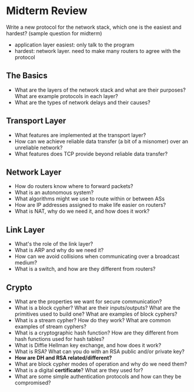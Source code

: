 # Midterm Review

Write a new protocol for the network stack, which one is the easiest and hardest? (sample question for midterm)

- application layer easiest: only talk to the program
- hardest: network layer. need to make many routers to agree with the protocol

## The Basics

* What are the layers of the network stack and what are their purposes?  What are example protocols in each layer?
* What are the types of network delays and their causes?

## Transport Layer

* What features are implemented at the transport layer?
* How can we achieve reliable data transfer (a bit of a misnomer) over an unreliable network?
* What features does TCP provide beyond reliable data transfer?

## Network Layer

* How do routers know where to forward packets?
* What is an autonomous system?
* What algorithms might we use to route within or between ASs
* How are IP addresses assigned to make life easier on routers?
* What is NAT, why do we need it, and how does it work?

## Link Layer

* What's the role of the link layer?
* What is ARP and why do we need it?
* How can we avoid collisions when communicating over a broadcast medium?
* What is a switch, and how are they different from routers?

## Crypto

* What are the properties we want for secure communication?
* What is a block cypher?  What are their inputs/outputs?  What are the primitives used to build one?  What are examples of block cyphers?
* What is a stream cypher?  How do they work?  What are common examples of stream cyphers?
* What is a cryptographic hash function?  How are they different from hash functions used for hash tables?
* What is Diffie Hellman key exchange, and how does it work?
* What is RSA?  What can you do with an RSA public and/or private key?
* **How are DH and RSA related/different?**
* What are block cypher modes of operation and why do we need them?
* What is a digital **certificate**?  What are they used for?
* What are some simple authentication protocols and how can they be compromised?